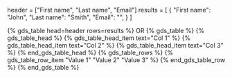 header = ["First name", "Last name", "Email"]
results = [
    {
        "First name": "John",
        "Last name": "Smith",
        "Email": "",
    }
]

{% gds_table head=header rows=results %}
OR
{% gds_table %}
    {% gds_table_head %}
        {% gds_table_head_item text="Col 1" %}
        {% gds_table_head_item text="Col 2" %}
        {% gds_table_head_item text="Col 3" %}
    {% end_gds_table_head %}
    {% gds_table_rows %}
        {% gds_table_row_item "Value 1" "Value 2" "Value 3" %}
    {% end_gds_table_row %}
{% end_gds_table %}
